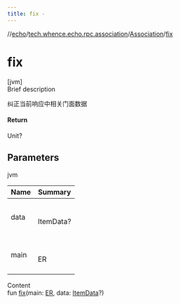 ```yaml
---
title: fix -
---
```

//[echo](../../index.md)/[tech.whence.echo.rpc.association](../index.md)/[Association](index.md)/[fix](fix.md)



# fix  
[jvm]  
Brief description  


纠正当前响应中相关门面数据



#### Return  


Unit?



## Parameters  
  
jvm  
  
|  Name|  Summary| 
|---|---|
| data| <br><br>ItemData?<br><br>
| main| <br><br>ER<br><br>
  
  
Content  
fun [fix](fix.md)(main: [ER](index.md), data: [ItemData](../../tech.whence.echo.rpc.sample.item/-item-data/index.md)?)  



